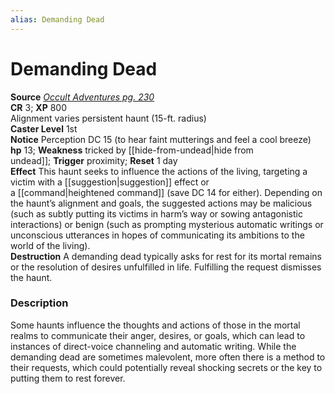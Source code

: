 ```yaml
---
alias: Demanding Dead
---
```


# Demanding Dead

**Source** [_Occult Adventures pg. 230_](http://paizo.com/products/btpy9egu?Pathfinder-Roleplaying-Game-Occult-Adventures)  
**CR** 3; **XP** 800  
Alignment varies persistent haunt (15-ft. radius)  
**Caster Level** 1st  
**Notice** Perception DC 15 (to hear faint mutterings and feel a cool breeze)  
**hp** 13; **Weakness** tricked by [[hide-from-undead|hide from undead]]; **Trigger** proximity; **Reset** 1 day  
**Effect** This haunt seeks to influence the actions of the living, targeting a victim with a [[suggestion|suggestion]] effect or a [[command|heightened command]] (save DC 14 for either). Depending on the haunt’s alignment and goals, the suggested actions may be malicious (such as subtly putting its victims in harm’s way or sowing antagonistic interactions) or benign (such as prompting mysterious automatic writings or unconscious utterances in hopes of communicating its ambitions to the world of the living).  
**Destruction** A demanding dead typically asks for rest for its mortal remains or the resolution of desires unfulfilled in life. Fulfilling the request dismisses the haunt.  

### Description

Some haunts influence the thoughts and actions of those in the mortal realms to communicate their anger, desires, or goals, which can lead to instances of direct-voice channeling and automatic writing. While the demanding dead are sometimes malevolent, more often there is a method to their requests, which could potentially reveal shocking secrets or the key to putting them to rest forever.
